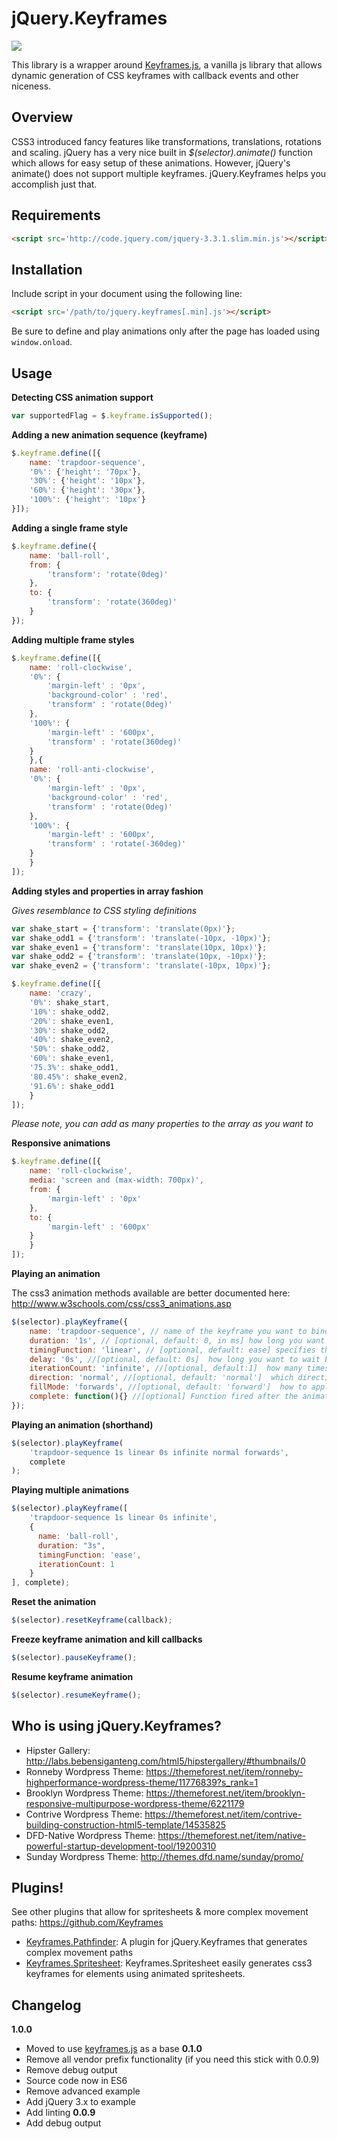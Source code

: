 jQuery.Keyframes
===========

![](https://badge.fury.io/js/jquerykeyframes.svg)

This library is a wrapper around [Keyframes.js](https://github.com/Keyframes/Keyframes), a vanilla js library that allows dynamic generation of CSS keyframes with callback events and other niceness.

Overview
--------
CSS3 introduced fancy features like transformations, translations, rotations and scaling.
jQuery has a very nice built in *$(selector).animate()* function which allows for easy setup of these animations.
However, jQuery's animate() does not support multiple keyframes. jQuery.Keyframes helps you accomplish just that.

Requirements
------------

```html
<script src='http://code.jquery.com/jquery-3.3.1.slim.min.js'></script>
```

Installation
------------
Include script in your document using the following line:

```html
<script src='/path/to/jquery.keyframes[.min].js'></script>
```

Be sure to define and play animations only after the page has loaded using `window.onload`.

Usage
-------------

**Detecting CSS animation support**

```javascript
var supportedFlag = $.keyframe.isSupported();
```

**Adding a new animation sequence (keyframe)**

```javascript
$.keyframe.define([{
    name: 'trapdoor-sequence',
    '0%': {'height': '70px'},
    '30%': {'height': '10px'},
    '60%': {'height': '30px'},
    '100%': {'height': '10px'}
}]);
```

**Adding a single frame style**

```javascript
$.keyframe.define({
    name: 'ball-roll',
    from: {
        'transform': 'rotate(0deg)'
    },
    to: {
        'transform': 'rotate(360deg)'
    }
});
```

**Adding multiple frame styles**

```javascript
$.keyframe.define([{
	name: 'roll-clockwise',
	'0%': {
	    'margin-left' : '0px',
	    'background-color' : 'red',
	    'transform' : 'rotate(0deg)'
	},
	'100%': {
	    'margin-left' : '600px',
	    'transform' : 'rotate(360deg)'
	}
    },{
	name: 'roll-anti-clockwise',
	'0%': {
	    'margin-left' : '0px',
	    'background-color' : 'red',
	    'transform' : 'rotate(0deg)'
	},
	'100%': {
	    'margin-left' : '600px',
	    'transform' : 'rotate(-360deg)'
	}
    }
]);
```

**Adding styles and properties in array fashion**

*Gives resemblance to CSS styling definitions*

```javascript
var shake_start = {'transform': 'translate(0px)'};
var shake_odd1 = {'transform': 'translate(-10px, -10px)'};
var shake_even1 = {'transform': 'translate(10px, 10px)'};
var shake_odd2 = {'transform': 'translate(10px, -10px)'};
var shake_even2 = {'transform': 'translate(-10px, 10px)'};

$.keyframe.define([{
	name: 'crazy',
	'0%': shake_start,
	'10%': shake_odd2,
	'20%': shake_even1,
	'30%': shake_odd2,
	'40%': shake_even2,
	'50%': shake_odd2,
	'60%': shake_even1,
	'75.3%': shake_odd1,
	'80.45%': shake_even2,
	'91.6%': shake_odd1
    }
]);
```

*Please note, you can add as many properties to the array as you want to*

**Responsive animations**
```javascript
$.keyframe.define([{
    name: 'roll-clockwise',
    media: 'screen and (max-width: 700px)',
    from: {
        'margin-left' : '0px'
    },
    to: {
        'margin-left' : '600px'
    }
    }
]);
```

**Playing an animation**

The css3 animation methods available are better documented here: http://www.w3schools.com/css/css3_animations.asp

```javascript
$(selector).playKeyframe({
    name: 'trapdoor-sequence', // name of the keyframe you want to bind to the selected element
    duration: '1s', // [optional, default: 0, in ms] how long you want it to last in milliseconds
    timingFunction: 'linear', // [optional, default: ease] specifies the speed curve of the animation
    delay: '0s', //[optional, default: 0s]  how long you want to wait before the animation starts
    iterationCount: 'infinite', //[optional, default:1]  how many times you want the animation to repeat
    direction: 'normal', //[optional, default: 'normal']  which direction you want the frames to flow
    fillMode: 'forwards', //[optional, default: 'forward']  how to apply the styles outside the animation time, default value is forwards
    complete: function(){} //[optional] Function fired after the animation is complete. If repeat is infinite, the function will be fired every time the animation is restarted.
});
```

**Playing an animation (shorthand)**

```javascript
$(selector).playKeyframe(
    'trapdoor-sequence 1s linear 0s infinite normal forwards',
    complete
);
```

**Playing multiple animations**

```javascript
$(selector).playKeyframe([
    'trapdoor-sequence 1s linear 0s infinite',
    {
      name: 'ball-roll',
      duration: "3s",
      timingFunction: 'ease',
      iterationCount: 1
    }
], complete);
```

**Reset the animation**

```javascript
$(selector).resetKeyframe(callback);
```

**Freeze keyframe animation and kill callbacks**

```javascript
$(selector).pauseKeyframe();
```

**Resume keyframe animation**

```javascript
$(selector).resumeKeyframe();
```

Who is using jQuery.Keyframes?
------------------------------

* Hipster Gallery: http://labs.bebensiganteng.com/html5/hipstergallery/#thumbnails/0
* Ronneby Wordpress Theme: https://themeforest.net/item/ronneby-highperformance-wordpress-theme/11776839?s_rank=1
* Brooklyn Wordpress Theme: https://themeforest.net/item/brooklyn-responsive-multipurpose-wordpress-theme/6221179
* Contrive Wordpress Theme: https://themeforest.net/item/contrive-building-construction-html5-template/14535825
* DFD-Native Wordpress Theme: https://themeforest.net/item/native-powerful-startup-development-tool/19200310
* Sunday Wordpress Theme: http://themes.dfd.name/sunday/promo/

Plugins!
--------
See other plugins that allow for spritesheets & more complex movement paths: https://github.com/Keyframes

- [Keyframes.Pathfinder](https://github.com/Keyframes/Keyframes.Pathfinder): A plugin for jQuery.Keyframes that generates complex movement paths
- [Keyframes.Spritesheet](https://github.com/Keyframes/Keyframes.Spritesheet): Keyframes.Spritesheet easily generates css3 keyframes for elements using animated spritesheets.

Changelog
---------
**1.0.0**
* Moved to use [keyframes.js](https://github.com/Keyframes/Keyframes) as a base
**0.1.0**
* Remove all vendor prefix functionality (if you need this stick with 0.0.9)
* Remove debug output
* Source code now in ES6
* Remove advanced example
* Add jQuery 3.x to example
* Add linting
**0.0.9**
* Add debug output

